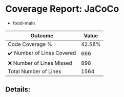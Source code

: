 
# Coverage Report: JaCoCo

* food-main
      
      
| Outcome                 | Value                                                               |
|-------------------------|---------------------------------------------------------------------|
| Code Coverage %         | 42.58%               |
| :heavy_check_mark: Number of Lines Covered | 666    |
| :x: Number of Lines Missed  | 898     |
| Total Number of Lines   | 1564     |


## Details:

    
